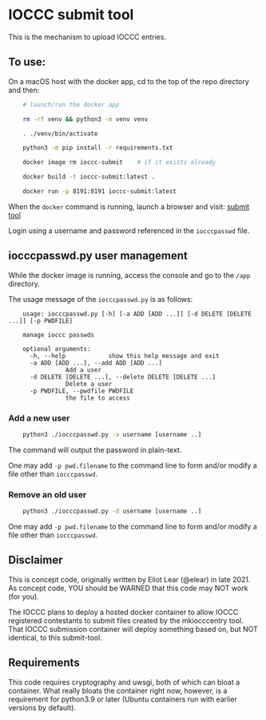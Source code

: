 # IOCCC submit tool

This is the mechanism to upload IOCCC entries.


## To use:

On a macOS host with the docker app, cd to the top of the repo
directory and then:

```sh
    # launch/run the docker app

    rm -rf venv && python3 -m venv venv

    . ./venv/bin/activate

    python3 -m pip install -r requirements.txt

    docker image rm ioccc-submit	# if it exists already

    docker build -t ioccc-submit:latest .

    docker run -p 8191:8191 ioccc-submit:latest
```

When the `docker` command is running, launch a browser and visit:
[submit tool](http://127.0.0.1:8191)

Login using a username and password referenced in the `iocccpasswd` file.


## iocccpasswd.py user management

While the docker image is running, access the console and
go to the `/app` directory.

The usage message of the `iocccpasswd.py` is as follows:

```
    usage: iocccpasswd.py [-h] [-a ADD [ADD ...]] [-d DELETE [DELETE ...]] [-p PWDFILE]

    manage ioccc passwds

    optional arguments:
      -h, --help            show this help message and exit
      -a ADD [ADD ...], --add ADD [ADD ...]
			    Add a user
      -d DELETE [DELETE ...], --delete DELETE [DELETE ...]
			    Delete a user
      -p PWDFILE, --pwdfile PWDFILE
			    the file to access
```


### Add a new user

```sh
    python3 ./iocccpasswd.py -a username [username ..]
```

The command will output the password in plain-text.

One may add `-p pwd.filename` to the command line to form and/or
modify a file other than `iocccpasswd`.


### Remove an old user


```sh
    python3 ./iocccpasswd.py -d username [username ..]
```

One may add `-p pwd.filename` to the command line to form and/or
modify a file other than `iocccpasswd`.


## Disclaimer

This is concept code, originally written by Eliot Lear (@elear) in late 2021.
As concept code, YOU should be WARNED that this code may NOT work (for you).

The IOCCC plans to deploy a hosted docker container to allow IOCCC registered
contestants to submit files created by the mkiocccentry tool.
That IOCCC submission container will deploy something based on,
but NOT identical, to this submit-tool.


## Requirements

This code requires cryptography and uwsgi, both of which can bloat
a container.  What really bloats the container right now, however,
is a requirement for python3.9 or later (Ubuntu containers run with
earlier versions by default).
